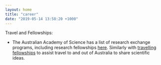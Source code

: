 ```yaml
---
layout: home
title: "career"
date: "2019-05-14 13:58:20 +1000"
---
```


Travel and Fellowships:

* The Australian Academy of Science has a list of research exchange programs, including research fellowships [here](https://www.science.org.au/opportunities/travel/grants-and-exchange).
Similarly with [travelling fellowships](https://www.science.org.au/opportunities/travel/travelling-fellowships) to assist travel to and out of Australia to share scientific ideas.
